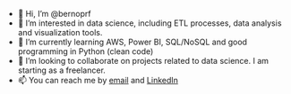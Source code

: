 - 👋 Hi, I’m @bernoprf
- 👀 I’m interested in data science, including ETL processes, data analysis and visualization tools.
- 🌱 I’m currently learning AWS, Power BI, SQL/NoSQL and good programming in Python (clean code)
- 💞️ I’m looking to collaborate on projects related to data science. I am starting as a freelancer.
- 📫 You can reach me by [email](bernoprf@gmail.com) and [LinkedIn](www.linkedin.com/in/bernatadria)

<!---
bernoprf/bernoprf is a ✨ special ✨ repository because its `README.md` (this file) appears on your GitHub profile.
You can click the Preview link to take a look at your changes.
--->
